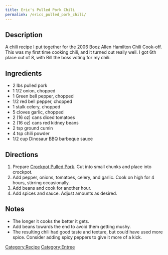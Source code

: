```yaml
---
title: Eric's Pulled Pork Chili
permalink: /erics_pulled_pork_chili/
---
```


Description
-----------

A chili recipe I put together for the 2006 Booz Allen Hamilton Chili Cook-off. This was my first time cooking chili, and it turned out really well. I got 6th place out of 8, with Bill the boss voting for my chili.

Ingredients
-----------

-   2 lbs pulled pork
-   1 1/2 onion, chopped
-   1 Green bell pepper, chopped
-   1/2 red bell pepper, chopped
-   1 stalk celery, chopped
-   5 cloves garlic, chopped
-   2 (16 oz) cans diced tomatoes
-   2 (16 oz) cans red kidney beans
-   2 tsp ground cumin
-   4 tsp chili powder
-   1/2 cup Dinosaur BBQ barbeque sauce

Directions
----------

1.  Prepare [Crockpot Pulled Pork](/Crockpot_Pulled_Pork "wikilink"). Cut into small chunks and place into crockpot.
2.  Add pepper, onions, tomatoes, celery, and garlic. Cook on high for 4 hours, stirring occasionally.
3.  Add beans and cook for another hour.
4.  Add spices and sauce. Adjust amounts as desired.

Notes
-----

-   The longer it cooks the better it gets.
-   Add beans towards the end to avoid them getting mushy.
-   The resulting chili had good taste and texture, but could have used more spice. Consider adding spicy peppers to give it more of a kick.

[Category:Recipe](/Category:Recipe "wikilink") [Category:Entree](/Category:Entree "wikilink")